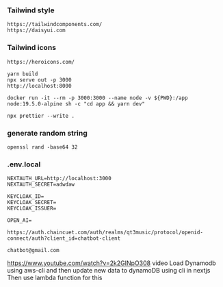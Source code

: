 ### Tailwind style

```
https://tailwindcomponents.com/
https://daisyui.com
```

### Tailwind icons

```
https://heroicons.com/
```

```
yarn build
npx serve out -p 3000
http://localhost:8000
```

```
docker run -it --rm -p 3000:3000 --name node -v ${PWD}:/app node:19.5.0-alpine sh -c "cd app && yarn dev"
```

```
npx prettier --write .
```

### generate random string

```
openssl rand -base64 32
```

### .env.local

```
NEXTAUTH_URL=http://localhost:3000
NEXTAUTH_SECRET=adwdaw

KEYCLOAK_ID=
KEYCLOAK_SECRET=
KEYCLOAK_ISSUER=

OPEN_AI=
```

```
https://auth.chaincuet.com/auth/realms/qt3music/protocol/openid-connect/auth?client_id=chatbot-client
```

```
chatbot@gmail.com
```

https://www.youtube.com/watch?v=2k2GINpO308
video
Load Dynamodb using aws-cli and then update new data to dynamoDB using cli in nextjs
Then use lambda function for this
